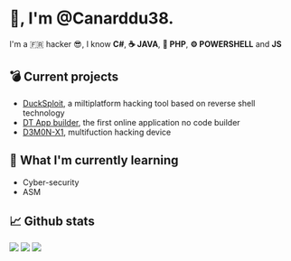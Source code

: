 # :wave:, I'm @Canarddu38.
 I'm a :fr: hacker :sunglasses:, I know **C#**, **☕ JAVA**, **🐘 PHP**, **⚙ POWERSHELL** and **JS**

## :bomb:  Current projects
- <a href="https://github.com/canarddu38/DUCKSPLOIT">DuckSploit</a>, a miltiplatform hacking tool based on reverse shell technology
- <a href="https://github.com/4RE5Team/cs-gui-builder">DT App builder</a>, the first online application no code builder
- <a href="https://github.com/4RE5Team/D3M0N-X1">D3M0N-X1</a>, multifuction hacking device
## :orange_book:  What I'm currently learning
- Cyber-security
- ASM

## :chart_with_upwards_trend: Github stats
<img src="https://github-readme-stats.vercel.app/api?username=canarddu38&theme=vue-dark&show_icons=true&hide_border=false&count_private=true"/>
<img src="https://github-readme-streak-stats.herokuapp.com/?user=canarddu38&theme=vue-dark&hide_border=false"/>
<img src="https://github-readme-stats.vercel.app/api/top-langs/?username=canarddu38&theme=vue-dark&show_icons=true&hide_border=false&layout=compact"/>
